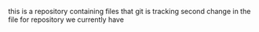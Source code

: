 this is a repository containing files that git is tracking
second change in the file for repository we currently have
